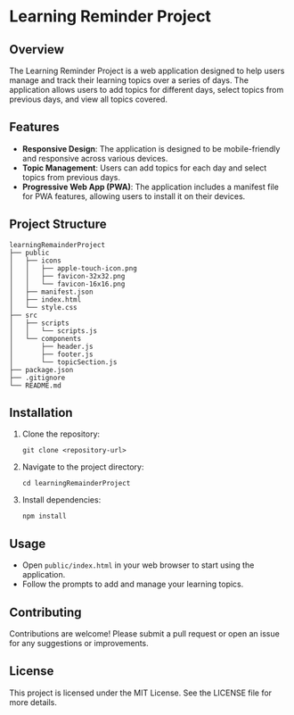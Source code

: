 # Learning Reminder Project

## Overview
The Learning Reminder Project is a web application designed to help users manage and track their learning topics over a series of days. The application allows users to add topics for different days, select topics from previous days, and view all topics covered.

## Features
- **Responsive Design**: The application is designed to be mobile-friendly and responsive across various devices.
- **Topic Management**: Users can add topics for each day and select topics from previous days.
- **Progressive Web App (PWA)**: The application includes a manifest file for PWA features, allowing users to install it on their devices.

## Project Structure
```
learningRemainderProject
├── public
│   ├── icons
│   │   ├── apple-touch-icon.png
│   │   ├── favicon-32x32.png
│   │   └── favicon-16x16.png
│   ├── manifest.json
│   ├── index.html
│   └── style.css
├── src
│   ├── scripts
│   │   └── scripts.js
│   └── components
│       ├── header.js
│       ├── footer.js
│       └── topicSection.js
├── package.json
├── .gitignore
└── README.md
```

## Installation
1. Clone the repository:
   ```
   git clone <repository-url>
   ```
2. Navigate to the project directory:
   ```
   cd learningRemainderProject
   ```
3. Install dependencies:
   ```
   npm install
   ```

## Usage
- Open `public/index.html` in your web browser to start using the application.
- Follow the prompts to add and manage your learning topics.

## Contributing
Contributions are welcome! Please submit a pull request or open an issue for any suggestions or improvements.

## License
This project is licensed under the MIT License. See the LICENSE file for more details.